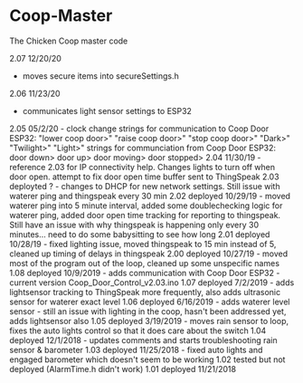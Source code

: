 # Coop-Master
The Chicken Coop master code

2.07 12/20/20
- moves secure items into secureSettings.h

2.06 11/23/20
- communicates light sensor settings to ESP32

2.05 05/2/20 - clock change
    strings for communication to Coop Door ESP32:
      "lower coop door>"
      "raise coop door>"
      "stop coop door>"
	  "Dark>"
	  "Twilight>"
	  "Light>"
      strings for communciation from Coop Door ESP32:
      door down>
      door up>
      door moving>
      door stopped>
2.04 11/30/19 - reference 2.03 for IP connectivity help. Changes lights to turn off when door open. attempt to fix door open time buffer sent to ThingSpeak
2.03 deployted ? - changes to DHCP for new network settings. Still issue with waterer ping and thingspeak every 30 min
2.02 deployed 10/29/19 - moved waterer ping into 5 minute interval, added some doublechecking logic for waterer ping, added door open time tracking for reporting to thingspeak. Still have an issue with why thingspeak is happening only every 30 minutes... need to do some babysitting to see how long
2.01 deployed 10/28/19 - fixed lighting issue, moved thingspeak to 15 min instead of 5, cleaned up timing of delays in thingspeak
2.00 deployed 10/27/19 - moved most of the program out of the loop, cleaned up some unspecific names
1.08 deployed 10/9/2019 - adds communication with Coop Door ESP32 - current version Coop_Door_Control_v2.03.ino
1.07 deployed 7/2/2019 - adds lightsensor tracking to ThingSpeak more frequently, also adds ultrasonic sensor for waterer exact level
1.06 deployed 6/16/2019 - adds waterer level sensor - still an issue with lighting in the coop, hasn't been addressed yet, adds lightsensor also
1.05 deployed 3/19/2019 - moves rain sensor to loop, fixes the auto lights control so that it does care about the switch
1.04 deployed 12/1/2018 - updates comments and starts troubleshooting rain sensor & barometer
1.03 deployed 11/25/2018 - fixed auto lights and engaged barometer which doesn't seem to be working
1.02 tested but not deployed (AlarmTime.h didn't work)
1.01 deployed 11/21/2018
